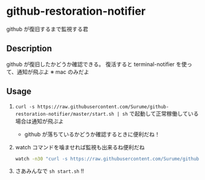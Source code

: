 # github-restoration-notifier

github が復旧するまで監視する君

## Description

github が復旧したかどうか確認できる。
復活すると terminal-notifier を使って、通知が飛ぶよ
 ※ mac のみだよ

## Usage

1. `curl -s https://raw.githubusercontent.com/Surume/github-restoration-notifier/master/start.sh | sh` で起動して正常稼働している場合は通知が飛ぶよ
   - github が落ちているかどうか確認するときに便利だね！
2. watch コマンドを噛ませれば監視も出来るね便利だね

   ```sh
   watch -n30 "curl -s https://raw.githubusercontent.com/Surume/github-restoration-notifier/master/start.sh | sh"
   ```

3. さあみんなで `sh start.sh` !!
